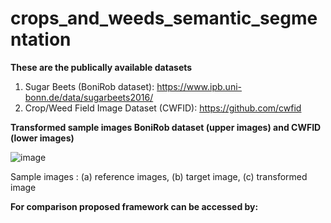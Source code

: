 # crops_and_weeds_semantic_segmentation

**These are the publically available datasets**
1. Sugar Beets (BoniRob dataset): https://www.ipb.uni-bonn.de/data/sugarbeets2016/
2. Crop/Weed Field Image Dataset (CWFID): https://github.com/cwfid



**Transformed sample images BoniRob dataset (upper images) and CWFID (lower images)**

![image](https://github.com/iamrehanch/crops_and_weeds_semantic_segmentation/assets/44838063/fb2c832a-1bd1-448a-b240-ea7aadd98ba9)

Sample images : (a) reference images, (b) target image, (c) transformed image



**For comparison proposed framework can be accessed by:**
